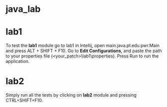 # java_lab 

# lab1
To test the **lab1** module go to lab1 in Intellij, open main.java.pl.edu.pwr.Main and press ALT + SHIFT + F10.
Go to **Edit Configurations**, and paste the path to your properties file (<your_patch>\lab1\properties). Press Run to run the application.

# lab2

Simply run all the tests by clicking on **lab2** module and pressing CTRL+SHIFT+F10.